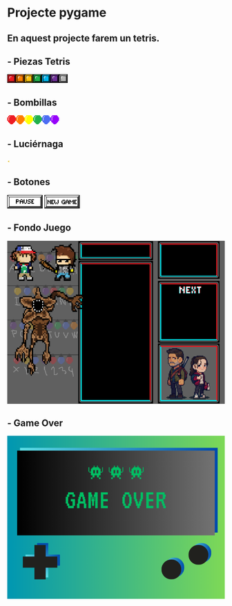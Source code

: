 # Projecte pygame

En aquest projecte farem un tetris. 
-----------------------------------------------------------------------------------------------------------------------------------------------------------------------------------------------------
## - Piezas Tetris 
![Rojo](rojo.png)![Naranja](naranja.png)![Amarillo](amarillo.png)![Verde](verde.png)![Azul](azul.png)![Lila](lila.png)![Gris](gris.png)

## - Bombillas
![Rojo](vermell.png)![Naranja](taronja.png)![Amarillo](amarilla.png)![Verde](verd.png)![Azul](blau.png)![Lila](morat.png)

## - Luciérnaga
![Luciérnaga](luciernaga.png)

## - Botones
![Stop](start_stop_btn.png)
![New Game](new_game_btn.png)

## - Fondo Juego
![Fondo Juego](fondo.png)

## - Game Over
![Game Over](game_over.png)


